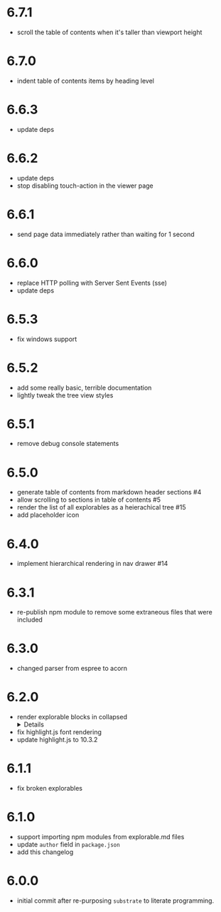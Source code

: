 # 6.7.1
* scroll the table of contents when it's taller than viewport height


# 6.7.0
* indent table of contents items by heading level


# 6.6.3
* update deps


# 6.6.2
* update deps
* stop disabling touch-action in the viewer page


# 6.6.1
* send page data immediately rather than waiting for 1 second


# 6.6.0
* replace HTTP polling with Server Sent Events (sse)
* update deps


# 6.5.3
* fix windows support


# 6.5.2
* add some really basic, terrible documentation
* lightly tweak the tree view styles


# 6.5.1
* remove debug console statements


# 6.5.0
* generate table of contents from markdown header sections #4
* allow scrolling to sections in table of contents #5
* render the list of all explorables as a heierachical tree #15
* add placeholder icon


# 6.4.0
* implement hierarchical rendering in nav drawer #14


# 6.3.1
* re-publish npm module to remove some extraneous files that were included


# 6.3.0
* changed parser from espree to acorn


# 6.2.0
* render explorable blocks in collapsed <details> elements
* fix highlight.js font rendering
* update highlight.js to 10.3.2


# 6.1.1
* fix broken explorables


# 6.1.0
* support importing npm modules from explorable.md files
* update `author` field in `package.json`
* add this changelog


# 6.0.0
* initial commit after re-purposing `substrate` to literate programming.
